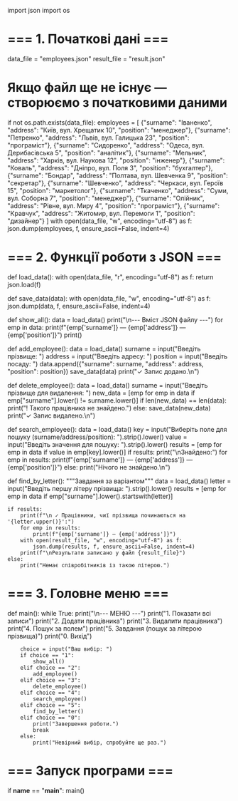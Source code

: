 import json
import os

# === 1. Початкові дані ===
data_file = "employees.json"
result_file = "result.json"

# Якщо файл ще не існує — створюємо з початковими даними
if not os.path.exists(data_file):
    employees = [
        {"surname": "Іваненко", "address": "Київ, вул. Хрещатик 10", "position": "менеджер"},
        {"surname": "Петренко", "address": "Львів, вул. Галицька 23", "position": "програміст"},
        {"surname": "Сидоренко", "address": "Одеса, вул. Дерибасівська 5", "position": "аналітик"},
        {"surname": "Мельник", "address": "Харків, вул. Наукова 12", "position": "інженер"},
        {"surname": "Коваль", "address": "Дніпро, вул. Поля 3", "position": "бухгалтер"},
        {"surname": "Бондар", "address": "Полтава, вул. Шевченка 9", "position": "секретар"},
        {"surname": "Шевченко", "address": "Черкаси, вул. Героїв 15", "position": "маркетолог"},
        {"surname": "Ткаченко", "address": "Суми, вул. Соборна 7", "position": "менеджер"},
        {"surname": "Олійник", "address": "Рівне, вул. Миру 4", "position": "програміст"},
        {"surname": "Кравчук", "address": "Житомир, вул. Перемоги 1", "position": "дизайнер"}
    ]
    with open(data_file, "w", encoding="utf-8") as f:
        json.dump(employees, f, ensure_ascii=False, indent=4)

# === 2. Функції роботи з JSON ===

def load_data():
    with open(data_file, "r", encoding="utf-8") as f:
        return json.load(f)

def save_data(data):
    with open(data_file, "w", encoding="utf-8") as f:
        json.dump(data, f, ensure_ascii=False, indent=4)

def show_all():
    data = load_data()
    print("\n--- Вміст JSON файлу ---")
    for emp in data:
        print(f"{emp['surname']} — {emp['address']} — {emp['position']}")
    print()

def add_employee():
    data = load_data()
    surname = input("Введіть прізвище: ")
    address = input("Введіть адресу: ")
    position = input("Введіть посаду: ")
    data.append({"surname": surname, "address": address, "position": position})
    save_data(data)
    print("✓ Запис додано.\n")

def delete_employee():
    data = load_data()
    surname = input("Введіть прізвище для видалення: ")
    new_data = [emp for emp in data if emp["surname"].lower() != surname.lower()]
    if len(new_data) == len(data):
        print("! Такого працівника не знайдено.")
    else:
        save_data(new_data)
        print("✓ Запис видалено.\n")

def search_employee():
    data = load_data()
    key = input("Виберіть поле для пошуку (surname/address/position): ").strip().lower()
    value = input("Введіть значення для пошуку: ").strip().lower()
    results = [emp for emp in data if value in emp[key].lower()]
    if results:
        print("\nЗнайдено:")
        for emp in results:
            print(f"{emp['surname']} — {emp['address']} — {emp['position']}")
    else:
        print("Нічого не знайдено.\n")

def find_by_letter():
    """Завдання за варіантом"""
    data = load_data()
    letter = input("Введіть першу літеру прізвища: ").strip().lower()
    results = [emp for emp in data if emp["surname"].lower().startswith(letter)]

    if results:
        print(f"\n ✓ Працівники, чиї прізвища починаються на '{letter.upper()}':")
        for emp in results:
            print(f"{emp['surname']} — {emp['address']}")
        with open(result_file, "w", encoding="utf-8") as f:
            json.dump(results, f, ensure_ascii=False, indent=4)
        print(f"\nРезультати записано у файл {result_file}")
    else:
        print("Немає співробітників із такою літерою.")

# === 3. Головне меню ===
def main():
    while True:
        print("\n--- МЕНЮ ---")
        print("1. Показати всі записи")
        print("2. Додати працівника")
        print("3. Видалити працівника")
        print("4. Пошук за полем")
        print("5. Завдання (пошук за літерою прізвища)")
        print("0. Вихід")

        choice = input("Ваш вибір: ")
        if choice == "1":
            show_all()
        elif choice == "2":
            add_employee()
        elif choice == "3":
            delete_employee()
        elif choice == "4":
            search_employee()
        elif choice == "5":
            find_by_letter()
        elif choice == "0":
            print("Завершення роботи.")
            break
        else:
            print("Невірний вибір, спробуйте ще раз.")

# === Запуск програми ===
if __name__ == "__main__":
    main()
